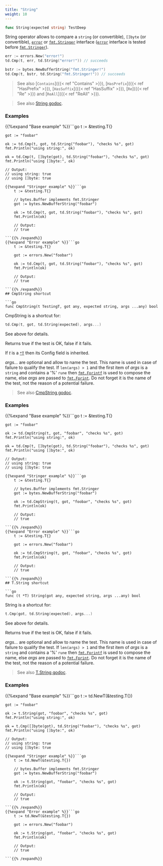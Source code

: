 ```yaml
---
title: "String"
weight: 10
---
```


```go
func String(expected string) TestDeep
```

String operator allows to compare a `string` (or convertible), `[]byte`
(or convertible), [`error`](https://pkg.go.dev/builtin#error) or [`fmt.Stringer`](https://pkg.go.dev/fmt#Stringer) interface ([`error`](https://pkg.go.dev/builtin#error) interface
is tested before [`fmt.Stringer`](https://pkg.go.dev/fmt#Stringer)).

```go
err := errors.New("error!")
td.Cmp(t, err, td.String("error!")) // succeeds

bstr := bytes.NewBufferString("fmt.Stringer!")
td.Cmp(t, bstr, td.String("fmt.Stringer!")) // succeeds
```

> See also [`Contains`]({{< ref "Contains" >}}), [`HasPrefix`]({{< ref "HasPrefix" >}}), [`HasSuffix`]({{< ref "HasSuffix" >}}), [`Re`]({{< ref "Re" >}}) and [`ReAll`]({{< ref "ReAll" >}}).


> See also [<i class='fas fa-book'></i> String godoc](https://pkg.go.dev/github.com/maxatome/go-testdeep/td#String).

### Examples

{{%expand "Base example" %}}```go
	t := &testing.T{}

	got := "foobar"

	ok := td.Cmp(t, got, td.String("foobar"), "checks %s", got)
	fmt.Println("using string:", ok)

	ok = td.Cmp(t, []byte(got), td.String("foobar"), "checks %s", got)
	fmt.Println("using []byte:", ok)

	// Output:
	// using string: true
	// using []byte: true

```{{% /expand%}}
{{%expand "Stringer example" %}}```go
	t := &testing.T{}

	// bytes.Buffer implements fmt.Stringer
	got := bytes.NewBufferString("foobar")

	ok := td.Cmp(t, got, td.String("foobar"), "checks %s", got)
	fmt.Println(ok)

	// Output:
	// true

```{{% /expand%}}
{{%expand "Error example" %}}```go
	t := &testing.T{}

	got := errors.New("foobar")

	ok := td.Cmp(t, got, td.String("foobar"), "checks %s", got)
	fmt.Println(ok)

	// Output:
	// true

```{{% /expand%}}
## CmpString shortcut

```go
func CmpString(t TestingT, got any, expected string, args ...any) bool
```

CmpString is a shortcut for:

```go
td.Cmp(t, got, td.String(expected), args...)
```

See above for details.

Returns true if the test is OK, false if it fails.

If *t* is a [`*T`](https://pkg.go.dev/github.com/maxatome/go-testdeep/td#T) then its Config field is inherited.

*args...* are optional and allow to name the test. This name is
used in case of failure to qualify the test. If `len(args) > 1` and
the first item of *args* is a `string` and contains a '%' `rune` then
[`fmt.Fprintf`](https://pkg.go.dev/fmt#Fprintf) is used to compose the name, else *args* are passed to
[`fmt.Fprint`](https://pkg.go.dev/fmt#Fprint). Do not forget it is the name of the test, not the
reason of a potential failure.


> See also [<i class='fas fa-book'></i> CmpString godoc](https://pkg.go.dev/github.com/maxatome/go-testdeep/td#CmpString).

### Examples

{{%expand "Base example" %}}```go
	t := &testing.T{}

	got := "foobar"

	ok := td.CmpString(t, got, "foobar", "checks %s", got)
	fmt.Println("using string:", ok)

	ok = td.Cmp(t, []byte(got), td.String("foobar"), "checks %s", got)
	fmt.Println("using []byte:", ok)

	// Output:
	// using string: true
	// using []byte: true

```{{% /expand%}}
{{%expand "Stringer example" %}}```go
	t := &testing.T{}

	// bytes.Buffer implements fmt.Stringer
	got := bytes.NewBufferString("foobar")

	ok := td.CmpString(t, got, "foobar", "checks %s", got)
	fmt.Println(ok)

	// Output:
	// true

```{{% /expand%}}
{{%expand "Error example" %}}```go
	t := &testing.T{}

	got := errors.New("foobar")

	ok := td.CmpString(t, got, "foobar", "checks %s", got)
	fmt.Println(ok)

	// Output:
	// true

```{{% /expand%}}
## T.String shortcut

```go
func (t *T) String(got any, expected string, args ...any) bool
```

String is a shortcut for:

```go
t.Cmp(got, td.String(expected), args...)
```

See above for details.

Returns true if the test is OK, false if it fails.

*args...* are optional and allow to name the test. This name is
used in case of failure to qualify the test. If `len(args) > 1` and
the first item of *args* is a `string` and contains a '%' `rune` then
[`fmt.Fprintf`](https://pkg.go.dev/fmt#Fprintf) is used to compose the name, else *args* are passed to
[`fmt.Fprint`](https://pkg.go.dev/fmt#Fprint). Do not forget it is the name of the test, not the
reason of a potential failure.


> See also [<i class='fas fa-book'></i> T.String godoc](https://pkg.go.dev/github.com/maxatome/go-testdeep/td#T.String).

### Examples

{{%expand "Base example" %}}```go
	t := td.NewT(&testing.T{})

	got := "foobar"

	ok := t.String(got, "foobar", "checks %s", got)
	fmt.Println("using string:", ok)

	ok = t.Cmp([]byte(got), td.String("foobar"), "checks %s", got)
	fmt.Println("using []byte:", ok)

	// Output:
	// using string: true
	// using []byte: true

```{{% /expand%}}
{{%expand "Stringer example" %}}```go
	t := td.NewT(&testing.T{})

	// bytes.Buffer implements fmt.Stringer
	got := bytes.NewBufferString("foobar")

	ok := t.String(got, "foobar", "checks %s", got)
	fmt.Println(ok)

	// Output:
	// true

```{{% /expand%}}
{{%expand "Error example" %}}```go
	t := td.NewT(&testing.T{})

	got := errors.New("foobar")

	ok := t.String(got, "foobar", "checks %s", got)
	fmt.Println(ok)

	// Output:
	// true

```{{% /expand%}}
